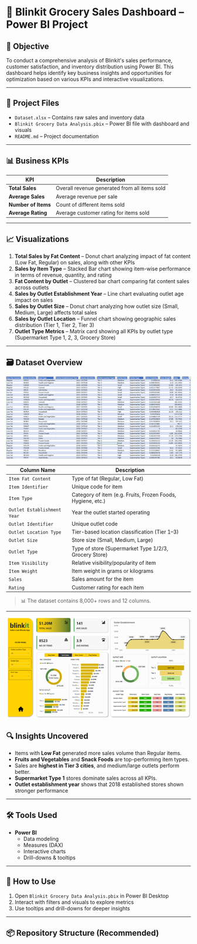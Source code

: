# 🛒 Blinkit Grocery Sales Dashboard – Power BI Project

## 📌 Objective

To conduct a comprehensive analysis of Blinkit's sales performance, customer satisfaction, and inventory distribution using Power BI. This dashboard helps identify key business insights and opportunities for optimization based on various KPIs and interactive visualizations.

---

## 📁 Project Files

- `Dataset.xlsx` – Contains raw sales and inventory data  
- `Blinkit Grocery Data Analysis.pbix` – Power BI file with dashboard and visuals  
- `README.md` – Project documentation

---

## 📊 Business KPIs

| KPI                | Description                                               |
|--------------------|-----------------------------------------------------------|
| **Total Sales**     | Overall revenue generated from all items sold             |
| **Average Sales**   | Average revenue per sale                                  |
| **Number of Items** | Count of different items sold                             |
| **Average Rating**  | Average customer rating for items sold                    |

---

## 📈 Visualizations

1. **Total Sales by Fat Content** – Donut chart analyzing impact of fat content (Low Fat, Regular) on sales, along with other KPIs  
2. **Sales by Item Type** – Stacked Bar chart showing item-wise performance in terms of revenue, quantity, and rating  
3. **Fat Content by Outlet** – Clustered bar chart comparing fat content sales across outlets  
4. **Sales by Outlet Establishment Year** – Line chart evaluating outlet age impact on sales  
5. **Sales by Outlet Size** – Donut chart analyzing how outlet size (Small, Medium, Large) affects total sales  
6. **Sales by Outlet Location** – Funnel chart showing geographic sales distribution (Tier 1, Tier 2, Tier 3)  
7. **Outlet Type Metrics** – Matrix card showing all KPIs by outlet type (Supermarket Type 1, 2, 3, Grocery Store)

---

## 🗃 Dataset Overview

![Dataset](https://github.com/KamalRautela/Blinkit-Grocery-Data-Analytics-using-Power-BI/blob/main/Dataset%20Preview.png)

| Column Name              | Description                                                                 |
|--------------------------|-----------------------------------------------------------------------------|
| `Item Fat Content`       | Type of fat (Regular, Low Fat)                                              |
| `Item Identifier`        | Unique code for item                                                        |
| `Item Type`              | Category of item (e.g. Fruits, Frozen Foods, Hygiene, etc.)                 |
| `Outlet Establishment Year` | Year the outlet started operating                                      |
| `Outlet Identifier`      | Unique outlet code                                                          |
| `Outlet Location Type`   | Tier-based location classification (Tier 1–3)                               |
| `Outlet Size`            | Store size (Small, Medium, Large)                                           |
| `Outlet Type`            | Type of store (Supermarket Type 1/2/3, Grocery Store)                       |
| `Item Visibility`        | Relative visibility/popularity of item                                      |
| `Item Weight`            | Item weight in grams or kilograms                                           |
| `Sales`                  | Sales amount for the item                                                   |
| `Rating`                 | Customer rating for each item                                               |

> 📊 The dataset contains 8,000+ rows and 12 columns.

---

![Dataset](https://github.com/KamalRautela/Blinkit-Grocery-Data-Analytics-using-Power-BI/blob/main/Dashboard%20Preview.png)

## 🔍 Insights Uncovered

- Items with **Low Fat** generated more sales volume than Regular items.  
- **Fruits and Vegetables** and **Snack Foods** are top-performing item types.  
- Sales are **highest in Tier 3 cities**, and medium/large outlets perform better.  
- **Supermarket Type 1** stores dominate sales across all KPIs.  
- **Outlet establishment year** shows that 2018 established stores shown stronger performance 

---

## 🛠 Tools Used

- **Power BI**  
  - Data modeling  
  - Measures (DAX)  
  - Interactive charts  
  - Drill-downs & tooltips  

---

## 🚀 How to Use

1. Open `Blinkit Grocery Data Analysis.pbix` in Power BI Desktop  
2. Interact with filters and visuals to explore metrics  
3. Use tooltips and drill-downs for deeper insights

---

## 📦 Repository Structure (Recommended)

